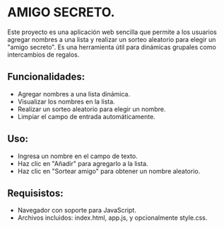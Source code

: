 <h1>AMIGO SECRETO.</h1>
<p>Este proyecto es una aplicación web sencilla que permite a los usuarios agregar nombres a una lista y realizar un sorteo aleatorio para elegir un "amigo secreto". Es una herramienta útil para dinámicas grupales como intercambios de regalos.</p>

<h2>Funcionalidades:</h2>

- Agregar nombres a una lista dinámica.
- Visualizar los nombres en la lista.
- Realizar un sorteo aleatorio para elegir un nombre.
- Limpiar el campo de entrada automáticamente.

<h2>Uso:</h2>

- Ingresa un nombre en el campo de texto.
- Haz clic en "Añadir" para agregarlo a la lista.
- Haz clic en "Sortear amigo" para obtener un nombre aleatorio.

<h2>Requisistos:</h2>

- Navegador con soporte para JavaScript.
- Archivos incluidos: index.html, app.js, y opcionalmente style.css.
